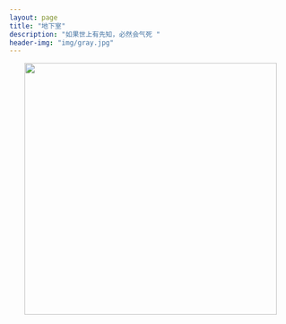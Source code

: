 ```yaml
---
layout: page
title: "地下室"
description: "如果世上有先知，必然会气死 "
header-img: "img/gray.jpg"
---
```



<center>
    <p><img src="http://7xq750.com1.z0.glb.clouddn.com/IMG_5076.JPG" height="450" width="450" align="center"></p>
</center>







